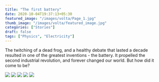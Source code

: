 ```yaml
---
title: "The first battery"
date: 2020-10-04T19:37:13+05:30
featured_image: "/images/volta/Page_1.jpg"
thumb_image: "/images/volta/featured_image.jpg"
categories: ["Stories"]
draft: false
tags: ["Physics", "Electricity"]
---
```


The twitching of a dead frog, and a healthy debate that lasted a decade resulted in one of the greatest inventions - the battery. It propelled the second industrial revolution, and forever changed our world. But how did it come to be? 

![](/images/volta/Page_1.jpg)
![](/images/volta/Page_2.jpg)
![](/images/volta/Page_3.jpg)
![](/images/volta/Page_4.jpg)
![](/images/volta/Page_5.jpg)